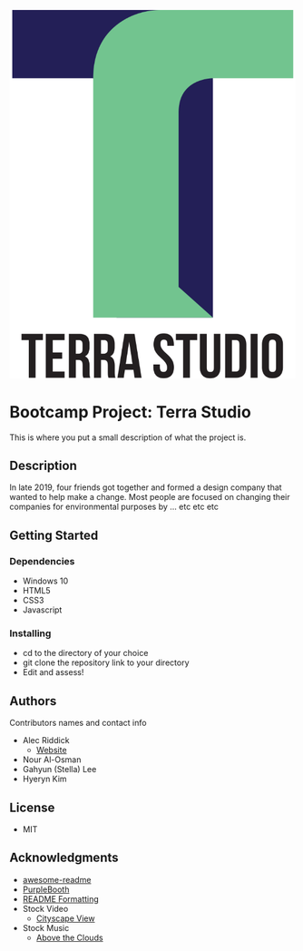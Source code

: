 ![Terra Studio Logo](images/logo/final_logo_final.svg)
<!-- Format: ![Alt Text](url) -->

# Bootcamp Project: Terra Studio

This is where you put a small description of what the project is.

## Description

In late 2019, four friends got together and formed a design company that wanted to help make a change. Most people are focused on changing their companies for environmental purposes by ... etc etc etc

## Getting Started

### Dependencies
<!-- * Describe any prerequisites, libraries, OS version, etc., needed before installing program. -->
* Windows 10
* HTML5
* CSS3
* Javascript
<!-- * Be sure to prefix any bleeding-edge rules, tags, etc. (see [caniuse](https://caniuse.com/) for reference)
* Also using lastest ES6/next, you should probably think about including [Babel](https://babeljs.io/) for transpilation (or an NPM Script) -->

### Installing

* cd to the directory of your choice
* git clone the repository link to your directory
* Edit and assess!

## Authors

Contributors names and contact info

* Alec Riddick
	* [Website](http://www.chroniclesofriddickdesign.com/)
* Nour Al-Osman
* Gahyun (Stella) Lee
* Hyeryn Kim

## License

* MIT

## Acknowledgments

* [awesome-readme](https://github.com/matiassingers/awesome-readme)
* [PurpleBooth](https://gist.github.com/PurpleBooth/109311bb0361f32d87a2)
* [README Formatting](https://guides.github.com/features/mastering-markdown/)
* Stock Video
	* [Cityscape View](https://www.pexels.com/video/view-of-city-at-dusk-2019781/)
* Stock Music
	* [Above the Clouds](https://www.free-stock-music.com/fm-freemusic-above-the-clouds.html)